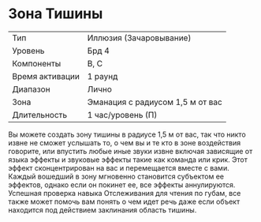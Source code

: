 
# Зона Тишины

| | |
|---|---|
|Тип|Иллюзия (Зачаровывание)|
|Уровень| Брд 4|
|Компоненты| В, С|
|Время активации| 1 раунд|
|Диапазон| Лично|
|Зона| Эманация с радиусом 1,5 м от вас|
|Длительность| 1 час/уровень (П)|

Вы можете создать зону тишины в радиусе 1,5 м от вас, так что никто извне не сможет услышать то, о чем вы
и те кто в зоне воздействия говорите,
или впустить любые иные звуки извне
включая зависящие от языка эффекты
и звуковые эффекты такие как команда
или крик. Этот эффект сконцентрирован
на вас и перемещается вместе с вами.
Каждый вошедший в зону мгновенно становится субъектом ее эффектов,
однако если он покинет ее, все эффекты аннулируются. Успешная проверка
навыка Отслеживания для чтения по
губам, все также может помочь вам понять о чем идет речь даже если объект
находится под действием заклинания
область тишины.